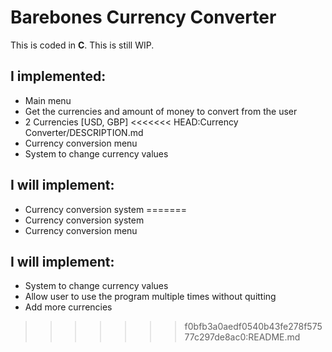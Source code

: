 # Barebones Currency Converter
This is coded in **C**. This is still WIP.
## I implemented:
- Main menu
- Get the currencies and amount of money to convert from the user
- 2 Currencies [USD, GBP]
<<<<<<< HEAD:Currency Converter/DESCRIPTION.md
- Currency conversion menu
- System to change currency values
## I will implement:
- Currency conversion system
=======
- Currency conversion system
- Currency conversion menu
## I will implement:
- System to change currency values
- Allow user to use the program multiple times without quitting
- Add more currencies
>>>>>>> f0bfb3a0aedf0540b43fe278f57577c297de8ac0:README.md
